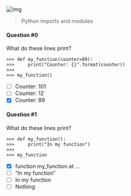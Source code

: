 ![img](https://assets.imaginablefutures.com/media/images/ALX_Logo.max-200x150.png)

> Python imports and modules

#### Question #0

What do these lines print?

```
>>> def my_function(counter=89):
>>>     print("Counter: {}".format(counter))
>>>
>>> my_function()
```

- [ ] Counter: 101
- [ ] Counter: 12
- [x] Counter: 89

#### Question #1

What do these lines print?

```
>>> def my_function():
>>>     print("In my function")
>>>
>>> my_function
```

- [x] function my_function at …
- [ ] “In my function”
- [ ] In my function
- [ ] Nothing
